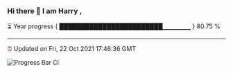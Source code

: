 ### Hi there 👋 I am Harry , 

⏳ Year progress { ████████████████████████▁▁▁▁▁▁ } 80.75 %

---

⏰ Updated on Fri, 22 Oct 2021 17:46:36 GMT

![Progress Bar CI](https://github.com/duykhang68/duykhang68/workflows/Progress%20Bar%20CI/badge.svg)
